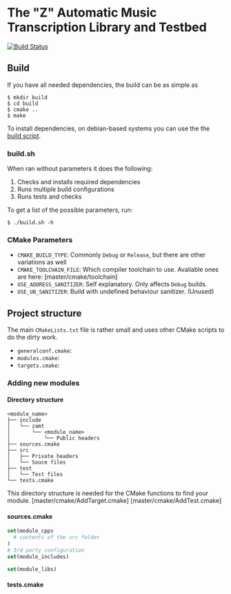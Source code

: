 # The "Z" Automatic Music Transcription Library and Testbed
[![Build Status](https://travis-ci.com/gerazo/zamt.svg?branch=master)](https://travis-ci.com/gerazo/zamt)

## Build

If you have all needed dependencies, the build can be as simple as

```console
$ mkdir build
$ cd build
$ cmake ..
$ make
```

To install dependencies, on debian-based systems you can use the the [build script](https://github.com/gerazo/zamt/blob/master/build.sh).

### build.sh

When ran without parameters it does the following:

1. Checks and installs required dependencies
2. Runs multiple build configurations
3. Runs tests and checks

To get a list of the possible parameters, run:

```console
$ ./build.sh -h
```

### CMake Parameters

 * ``CMAKE_BUILD_TYPE``: Commonly ``Debug`` or ``Release``, but there are other variations as well
 * ``CMAKE_TOOLCHAIN_FILE``: Which compiler toolchain to use. Available ones are here: [master/cmake/toolchain]
 * ``USE_ADDRESS_SANITIZER``: Self explanatory. Only affects ``Debug`` builds.
 * ``USE_UB_SANITIZER``: Build with undefined behaviour sanitizer. (Unused)

## Project structure

The main ``CMakeLists.txt`` file is rather small and uses other CMake scripts to do the dirty work.

 * ``generalconf.cmake``:
 * ``modules.cmake``:
 * ``targets.cmake``:

### Adding new modules

#### Directory structure

    <module_name>
    ├── include
    │   └── zamt
    │       └── <module_name>
    │           └── Public headers
    ├── sources.cmake
    ├── src
    │   ├── Private headers
    │   └── Souce files
    ├── test
    │   └── Test files
    └── tests.cmake

This directory structure is needed for the CMake functions to find your module.
[master/cmake/AddTarget.cmake]
[master/cmake/AddTest.cmake]

#### sources.cmake
```cmake
set(module_cpps
  # contents of the src folder
)
# 3rd party configuration
set(module_includes)

set(module_libs)
```



#### tests.cmake


